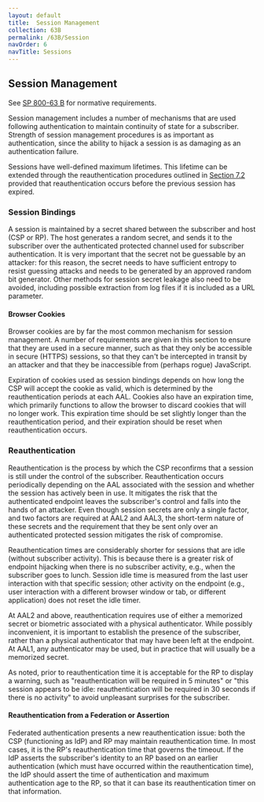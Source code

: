 ```yaml
---
layout: default
title:  Session Management
collection: 63B
permalink: /63B/Session
navOrder: 6  
navTitle: Sessions  
---
```


## Session Management

See [SP 800-63 B](https://pages.nist.gov/800-63-3/sp800-63b.html#sec7) for normative requirements.

Session management includes a number of mechanisms that are used following authentication to maintain continuity of state for a subscriber. Strength of session management procedures is as important as authentication, since the ability to hijack a session is as damaging as an authentication failure.

Sessions have well-defined maximum lifetimes. This lifetime can be extended through the reauthentication procedures outlined in [Section 7.2](https://pages.nist.gov/800-63-3/sp800-63b.html#sessionreauthn) provided that reauthentication occurs before the previous session has expired.

### Session Bindings

A session is maintained by a secret shared between the subscriber and host (CSP or RP). The host generates a random secret, and sends it to the subscriber over the authenticated protected channel used for subscriber authentication. It is very important that the secret not be guessable by an attacker: for this reason, the secret needs to have sufficient entropy to resist guessing attacks and needs to be generated by an approved random bit generator. Other methods for session secret leakage also need to be avoided, including possible extraction from log files if it is included as a URL parameter.

#### Browser Cookies

Browser cookies are by far the most common mechanism for session management. A number of requirements are given in this section to ensure that they are used in a secure manner, such as that they only be accessible in secure (HTTPS) sessions, so that they can't be intercepted in transit by an attacker and that they be inaccessible from (perhaps rogue) JavaScript.

Expiration of cookies used as session bindings depends on how long the CSP will accept the cookie as valid, which is determined by the reauthentication periods at each AAL. Cookies also have an expiration time, which primarily functions to allow the browser to discard cookies that will no longer work. This expiration time should be set slightly longer than the reauthentication period, and their expiration should be reset when reauthentication occurs.

### Reauthentication

Reauthentication is the process by which the CSP reconfirms that a session is still under the control of the subscriber. Reauthentication occurs periodically depending on the AAL associated with the session and whether the session has actively been in use. It mitigates the risk that the authenticated endpoint leaves the subscriber's control and falls into the hands of an attacker. Even though session secrets are only a single factor, and two factors are required at AAL2 and AAL3, the short-term nature of these secrets and the requirement that they be sent only over an authenticated protected session mitigates the risk of compromise.

Reauthentication times are considerably shorter for sessions that are idle (without subscriber activity). This is because there is a greater risk of endpoint hijacking when there is no subscriber activity, e.g., when the subscriber goes to lunch. Session idle time is measured from the last user interaction with that specific session; other activity on the endpoint (e.g., user interaction with a different browser window or tab, or different application) does not reset the idle timer.

At AAL2 and above, reauthentication requires use of either a memorized secret or biometric associated with a physical authenticator. While possibly inconvenient, it is important to establish the presence of the subscriber, rather than a physical authenticator that may have been left at the endpoint. At AAL1, any authenticator may be used, but in practice that will usually be a memorized secret.

As noted, prior to reauthentication time it is acceptable for the RP to display a warning, such as "reauthentication will be required in 5 minutes" or "this session appears to be idle: reauthentication will be required in 30 seconds if there is no activity" to avoid unpleasant surprises for the subscriber.

#### Reauthentication from a Federation or Assertion

Federated authentication presents a new reauthentication issue: both the CSP (functioning as IdP) and RP may maintain reauthentication time. In most cases, it is the RP's reauthentication time that governs the timeout. If the IdP asserts the subscriber's identity to an RP based on an earlier authentication (which must have occurred within the reauthentication time), the IdP should assert the time of authentication and maximum authentication age to the RP, so that it can base its reauthentication timer on that information.
